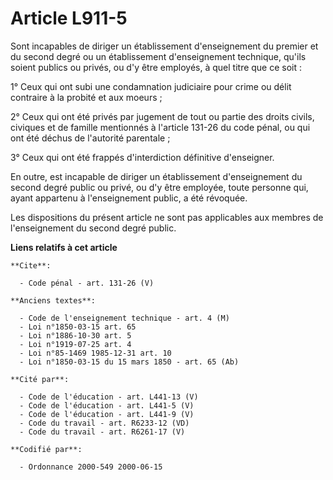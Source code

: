 # Article L911-5

Sont incapables de diriger un établissement d'enseignement du premier et du second degré ou un établissement d'enseignement
technique, qu'ils soient publics ou privés, ou d'y être employés, à quel titre que ce soit :

1° Ceux qui ont subi une condamnation judiciaire pour crime ou délit contraire à la probité et aux moeurs ;

2° Ceux qui ont été privés par jugement de tout ou partie des droits civils, civiques et de famille mentionnés à l'article
131-26 du code pénal, ou qui ont été déchus de l'autorité parentale ;

3° Ceux qui ont été frappés d'interdiction définitive d'enseigner.

En outre, est incapable de diriger un établissement d'enseignement du second degré public ou privé, ou d'y être employée,
toute personne qui, ayant appartenu à l'enseignement public, a été révoquée.

Les dispositions du présent article ne sont pas applicables aux membres de l'enseignement du second degré public.

**Liens relatifs à cet article**

	**Cite**:

	  - Code pénal - art. 131-26 (V)

	**Anciens textes**:

	  - Code de l'enseignement technique - art. 4 (M)
	  - Loi n°1850-03-15 art. 65
	  - Loi n°1886-10-30 art. 5
	  - Loi n°1919-07-25 art. 4
	  - Loi n°85-1469 1985-12-31 art. 10
	  - Loi n°1850-03-15 du 15 mars 1850 - art. 65 (Ab)

	**Cité par**:

	  - Code de l'éducation - art. L441-13 (V)
	  - Code de l'éducation - art. L441-5 (V)
	  - Code de l'éducation - art. L441-9 (V)
	  - Code du travail - art. R6233-12 (VD)
	  - Code du travail - art. R6261-17 (V)

	**Codifié par**:

	  - Ordonnance 2000-549 2000-06-15
